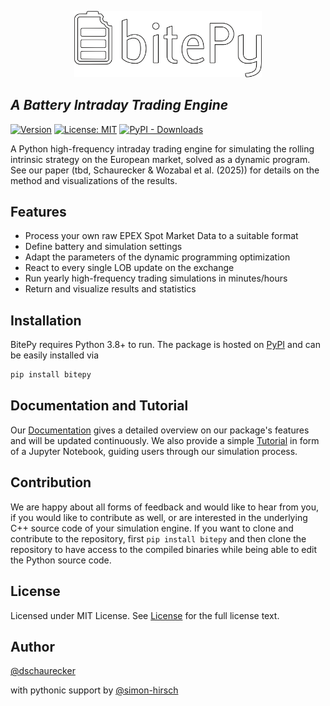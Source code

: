 <p align="center" width="100%">
<img src="https://raw.githubusercontent.com/dschaurecker/bitepy/main/docs/assets/bitepy_logo_text.png" width="300">
</p>

## _A Battery Intraday Trading Engine_

[![Version](https://img.shields.io/github/v/tag/dschaurecker/bitepy?label=version&style=flat)](https://github.com/dschaurecker/bitepy/releases)
[![License: MIT](https://img.shields.io/badge/License-MIT-red.svg)](https://opensource.org/licenses/MIT)
[![PyPI - Downloads](https://img.shields.io/pypi/dm/bitepy)](https://pypi.org/project/bitepy/)
<!-- [![Tests](https://github.com/dschaurecker/bitepy/actions/workflows/release.yml/badge.svg?branch=main)](https://github.com/dschaurecker/bitepy/actions/workflows/release.yml) -->
<!-- [![Docs](https://github.com/dschaurecker/bitepy/actions/workflows/gh-pages.yml/badge.svg?branch=main)](https://github.com/dschaurecker/bitepy/actions/workflows/gh-pages.yml) -->



A Python high-frequency intraday trading engine for simulating the rolling intrinsic strategy on the European market, solved as a dynamic program. See our paper (tbd, Schaurecker & Wozabal et al. (2025)) for details on the method and visualizations of the results.


## Features

- Process your own raw EPEX Spot Market Data to a suitable format
- Define battery and simulation settings
- Adapt the parameters of the dynamic programming optimization
- React to every single LOB update on the exchange
- Run yearly high-frequency trading simulations in minutes/hours
- Return and visualize results and statistics

## Installation

BitePy requires Python 3.8+ to run.
The package is hosted on [PyPI](https://pypi.org/project/bitepy/) and can be easily installed via

```sh
pip install bitepy
```

## Documentation and Tutorial

Our [Documentation](https://dschaurecker.github.io/bitepy/) gives a detailed overview on our package's features and will be updated continuously. We also provide a simple [Tutorial](https://github.com/dschaurecker/bitepy/blob/main/notebooks/package_tutorial.ipynb) in form of a Jupyter Notebook, guiding users through our simulation process.

## Contribution

We are happy about all forms of feedback and would like to hear from you, if you would like to contribute as well, or are interested in the underlying C++ source code of your simulation engine.
If you want to clone and contribute to the repository, first `pip install bitepy` and then clone the repository to have access to the compiled binaries while being able to edit the Python source code.

## License

Licensed under MIT License.
See [License](https://github.com/dschaurecker/bitepy/blob/main/LICENSE) for the full license text.

## Author

[@dschaurecker](https://github.com/dschaurecker)

with pythonic support by [@simon-hirsch](https://github.com/simon-hirsch)
